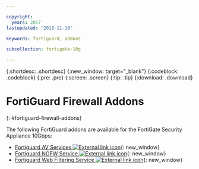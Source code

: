 ```yaml
---

copyright:
  years: 2017
lastupdated: "2018-11-10"

keywords: fortiguard, addons

subcollection: fortigate-10g

---
```


{:shortdesc: .shortdesc}
{:new_window: target="_blank"}
{:codeblock: .codeblock}
{:pre: .pre}
{:screen: .screen}
{:tip: .tip}
{:download: .download}

# FortiGuard Firewall Addons
{: #fortiguard-firewall-addons}

The following FortiGuard addons are available for the FortiGate Security Appliance 10Gbps:

* [Fortiguard AV Services ![External link icon](../../icons/launch-glyph.svg "External link icon")](https://www.fortinet.com/products/security-subscriptions/antivirus.html){: new_window}
* [Fortiguard NGFW Service ![External link icon](../../icons/launch-glyph.svg "External link icon")](https://www.fortinet.com/products/security-subscriptions/intrusion-prevention.html){: new_window}
* [Fortiguard Web Filtering Service ![External link icon](../../icons/launch-glyph.svg "External link icon")](https://www.fortinet.com/products/security-subscriptions/web-filtering.html){: new_window}
